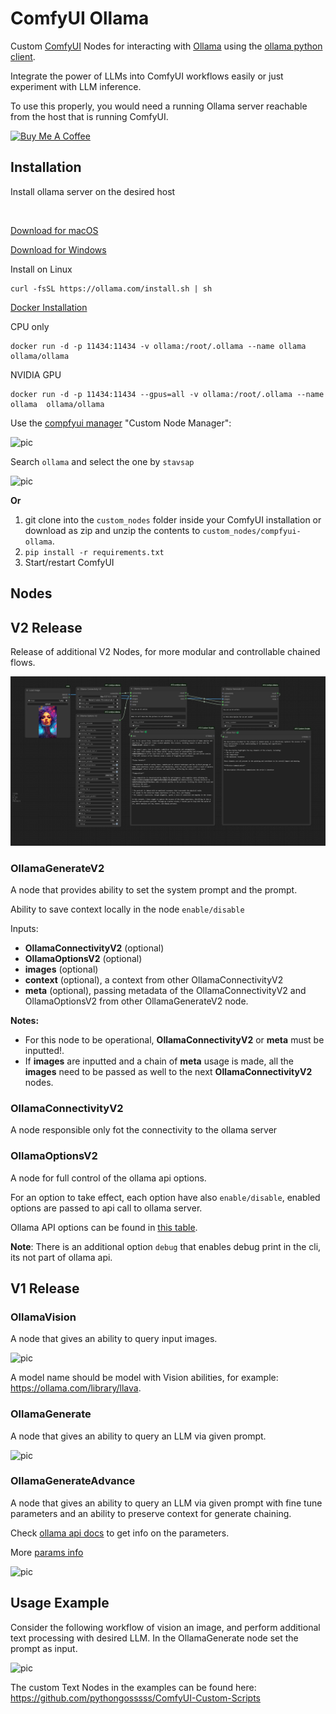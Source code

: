 # ComfyUI Ollama

Custom [ComfyUI](https://github.com/comfyanonymous/ComfyUI) Nodes for interacting with [Ollama](https://ollama.com/) using the [ollama python client](https://github.com/ollama/ollama-python).

Integrate the power of LLMs into ComfyUI workflows easily or just experiment with LLM inference.

To use this properly, you would need a running Ollama server reachable from the host that is running ComfyUI.

<a href="https://www.buymeacoffee.com/stavsapq" target="_blank"><img src="https://cdn.buymeacoffee.com/buttons/default-orange.png" alt="Buy Me A Coffee" height="40" width="174"></a>

## Installation

Install ollama server on the desired host

<a href="https://ollama.com/" target="_blank">
  <img src="https://img.shields.io/badge/v0.4.5-green.svg?style=for-the-badge&labelColor=gray&label=Ollama&color=blue" alt=""/>
</a>

<a href="https://ollama.com/download/Ollama-darwin.zip" target="_blank">Download for macOS</a>

<a href="https://ollama.com/download/OllamaSetup.exe" target="_blank">Download for Windows</a>

Install on Linux

```shell 
curl -fsSL https://ollama.com/install.sh | sh
```

<a href="https://hub.docker.com/r/ollama/ollama" target="_blank">Docker Installation</a>

CPU only

```shell
docker run -d -p 11434:11434 -v ollama:/root/.ollama --name ollama ollama/ollama
```

NVIDIA GPU

```shell
docker run -d -p 11434:11434 --gpus=all -v ollama:/root/.ollama --name ollama  ollama/ollama
```

Use the [compfyui manager](https://github.com/ltdrdata/ComfyUI-Manager) "Custom Node Manager":

![pic](.meta/InstallViaManager.png)

Search `ollama` and select the one by `stavsap`

![pic](.meta/manager-install.png)

**Or**

1. git clone into the ```custom_nodes``` folder inside your ComfyUI installation or download as zip and unzip the contents to ```custom_nodes/compfyui-ollama```.
2. `pip install -r requirements.txt`
3. Start/restart ComfyUI

## Nodes

## V2 Release

Release of additional V2 Nodes, for more modular and controllable chained flows.

![pic](.meta/v2.png)

### OllamaGenerateV2

A node that provides ability to set the system prompt and the prompt.

Ability to save context locally in the node `enable/disable`

Inputs:

- **OllamaConnectivityV2** (optional)
- **OllamaOptionsV2** (optional)
- **images** (optional)
- **context** (optional), a context from other OllamaConnectivityV2
- **meta** (optional), passing metadata of the OllamaConnectivityV2 and OllamaOptionsV2 from other OllamaGenerateV2 node.

**Notes:** 

- For this node to be operational, **OllamaConnectivityV2** or **meta** must be inputted!.
- If **images** are inputted and a chain of **meta** usage is made, all the **images** need to be passed as well to the next **OllamaConnectivityV2** nodes.

### OllamaConnectivityV2

A node responsible only fot the connectivity to the ollama server

### OllamaOptionsV2

A node for full control of the ollama api options.

For an option to take effect, each option have also `enable/disable`, enabled options are passed to api call to ollama server.

Ollama API options can be found in [this table](https://github.com/ollama/ollama/blob/main/docs/modelfile.md#valid-parameters-and-values).

**Note**: There is an additional option `debug` that enables debug print in the cli, its not part of ollama api.

## V1 Release

### OllamaVision

A node that gives an ability to query input images. 

![pic](.meta/OllamaVision.png)

A model name should be model with Vision abilities, for example: https://ollama.com/library/llava.

### OllamaGenerate

A node that gives an ability to query an LLM via given prompt. 

![pic](.meta/OllamaGenerate.png)

### OllamaGenerateAdvance

A node that gives an ability to query an LLM via given prompt with fine tune parameters and an ability to preserve context for generate chaining. 

Check [ollama api docs](https://github.com/ollama/ollama/blob/main/docs/api.md#generate-a-completion) to get info on the parameters.

More [params info](https://github.com/ollama/ollama/blob/main/docs/modelfile.md#parameter)

![pic](.meta/generate-advance.png)

## Usage Example

Consider the following workflow of vision an image, and perform additional text processing with desired LLM. In the OllamaGenerate node set the prompt as input.

![pic](.meta/CombinedUsage1.png)

The custom Text Nodes in the examples can be found here: https://github.com/pythongosssss/ComfyUI-Custom-Scripts
